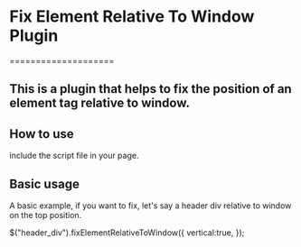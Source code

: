 # Fix Element Relative To Window Plugin
====================
<!-- ## A single library of all jQuery mobile events -->

This is a plugin that helps to fix the position of an element tag relative to window.
-------------------------------------------------------------------------------------

## How to use

include the script file in your page.

<script type="text/javascript" src="fix-element-relative-to-window.min.js"></script>

## Basic usage

A basic example, if you want to fix, let's say a header div relative to window on the top position.

$("header_div").fixElementRelativeToWindow({
    vertical:true,
});